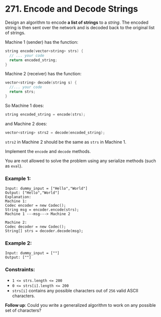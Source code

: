 # 271. Encode and Decode Strings

Design an algorithm to encode **a list of strings** to a *string*. The encoded string is then sent over the network and is decoded back to the original list of strings.

Machine 1 (sender) has the function:

```c++
string encode(vector<string> strs) {
  // ... your code
  return encoded_string;
}
```

Machine 2 (receiver) has the function:

```c++
vector<string> decode(string s) {
  //... your code
  return strs;
}
```

So Machine 1 does:

```c++
string encoded_string = encode(strs);
```

and Machine 2 does:

```c++
vector<string> strs2 = decode(encoded_string);
```

`strs2` in Machine 2 should be the same as `strs` in Machine 1.

Implement the `encode` and `decode` methods.

You are not allowed to solve the problem using any serialize methods (such as `eval`).

### Example 1:

```text
Input: dummy_input = ["Hello","World"]
Output: ["Hello","World"]
Explanation:
Machine 1:
Codec encoder = new Codec();
String msg = encoder.encode(strs);
Machine 1 ---msg---> Machine 2

Machine 2:
Codec decoder = new Codec();
String[] strs = decoder.decode(msg);
```

### Example 2:

```text
Input: dummy_input = [""]
Output: [""]
```

### Constraints:

- `1 <= strs.length <= 200`
- `0 <= strs[i].length <= 200`
- `strs[i]` contains any possible characters out of `256` valid ASCII characters.

**Follow up**: Could you write a generalized algorithm to work on any possible set of characters?
